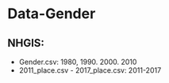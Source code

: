 # Data-Gender

## NHGIS: 
  - Gender.csv: 1980, 1990. 2000. 2010
  - 2011_place.csv - 2017_place.csv: 2011-2017
